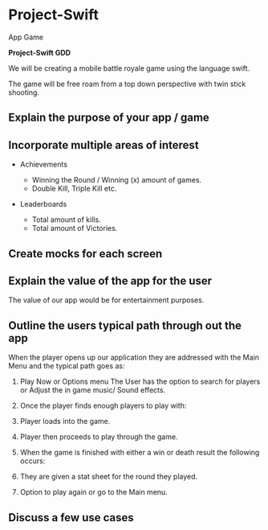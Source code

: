 # Project-Swift
App Game


__**Project-Swift GDD**__

We will be creating a mobile battle royale game using the language swift.

The game will be free roam from a top down perspective with twin stick shooting.

##  Explain the purpose of your app / game


##  Incorporate multiple areas of interest 

* Achievements
  * Winning the Round / Winning (x) amount of games.
  * Double Kill, Triple Kill etc.
  
* Leaderboards
  * Total amount of kills.
  * Total amount of Victories.

##  Create mocks for each screen 

## Explain the value of the app for the user 
The value of our app would be for entertainment purposes.

##  Outline the users typical path through out the app 
When the player opens up our application they are addressed with the Main Menu and the typical path goes as:

1. Play Now or Options menu
The User has the option to search for players or Adjust the in game music/ Sound effects.

1. Once the player finds enough players to play with:  
1. Player loads into the game.
1. Player then proceeds to play through the game.
1. When the game is finished with either a win or death result the following occurs:
1. They are given a stat sheet for the round they played.
1. Option to play again or go to the Main menu.
 


##  Discuss a few use cases 

